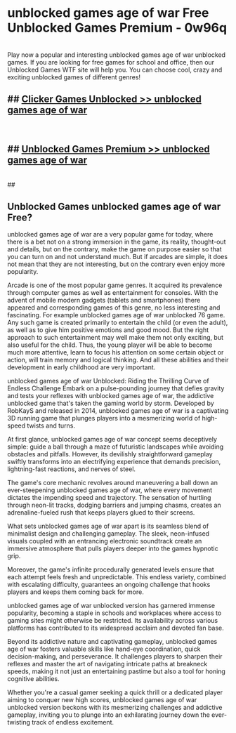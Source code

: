 # unblocked games age of war  Free Unblocked Games Premium - 0w96q <br>
<br>
Play now a popular and interesting unblocked games age of war unblocked games. If you are looking for free games for school and office, then our Unblocked Games WTF site will help you. You can choose cool, crazy and exciting unblocked games of different genres!


## ##  [Clicker Games Unblocked >> unblocked games age of war](http://freeplayer.one?title=unblocked_games_age_of_war&ref=UGames)
  <br>

##  ## [Unblocked Games Premium >> unblocked games age of war](http://freeplayer.one?title=unblocked_games_age_of_war&ref=UGames)
  <br>
  ##



## Unblocked Games unblocked games age of war Free?

unblocked games age of war are a very popular game for today, where there is a bet not on a strong immersion in the game, its reality, thought-out and details, but on the contrary, make the game on purpose easier so that you can turn on and not understand much. But if arcades are simple, it does not mean that they are not interesting, but on the contrary even enjoy more popularity.

Arcade is one of the most popular game genres. It acquired its prevalence through computer games as well as entertainment for consoles. With the advent of mobile modern gadgets (tablets and smartphones) there appeared and corresponding games of this genre, no less interesting and fascinating. For example unblocked games age of war unblocked 76 game. Any such game is created primarily to entertain the child (or even the adult), as well as to give him positive emotions and good mood. But the right approach to such entertainment may well make them not only exciting, but also useful for the child. Thus, the young player will be able to become much more attentive, learn to focus his attention on some certain object or action, will train memory and logical thinking. And all these abilities and their development in early childhood are very important.

unblocked games age of war Unblocked: Riding the Thrilling Curve of Endless Challenge
Embark on a pulse-pounding journey that defies gravity and tests your reflexes with unblocked games age of war, the addictive unblocked game that's taken the gaming world by storm. Developed by RobKayS and released in 2014, unblocked games age of war is a captivating 3D running game that plunges players into a mesmerizing world of high-speed twists and turns.

At first glance, unblocked games age of war concept seems deceptively simple: guide a ball through a maze of futuristic landscapes while avoiding obstacles and pitfalls. However, its devilishly straightforward gameplay swiftly transforms into an electrifying experience that demands precision, lightning-fast reactions, and nerves of steel.

The game's core mechanic revolves around maneuvering a ball down an ever-steepening unblocked games age of war, where every movement dictates the impending speed and trajectory. The sensation of hurtling through neon-lit tracks, dodging barriers and jumping chasms, creates an adrenaline-fueled rush that keeps players glued to their screens.

What sets unblocked games age of war apart is its seamless blend of minimalist design and challenging gameplay. The sleek, neon-infused visuals coupled with an entrancing electronic soundtrack create an immersive atmosphere that pulls players deeper into the games hypnotic grip.

Moreover, the game's infinite procedurally generated levels ensure that each attempt feels fresh and unpredictable. This endless variety, combined with escalating difficulty, guarantees an ongoing challenge that hooks players and keeps them coming back for more.

unblocked games age of war unblocked version has garnered immense popularity, becoming a staple in schools and workplaces where access to gaming sites might otherwise be restricted. Its availability across various platforms has contributed to its widespread acclaim and devoted fan base.

Beyond its addictive nature and captivating gameplay, unblocked games age of war fosters valuable skills like hand-eye coordination, quick decision-making, and perseverance. It challenges players to sharpen their reflexes and master the art of navigating intricate paths at breakneck speeds, making it not just an entertaining pastime but also a tool for honing cognitive abilities.

Whether you're a casual gamer seeking a quick thrill or a dedicated player aiming to conquer new high scores, unblocked games age of war unblocked version beckons with its mesmerizing challenges and addictive gameplay, inviting you to plunge into an exhilarating journey down the ever-twisting track of endless excitement.